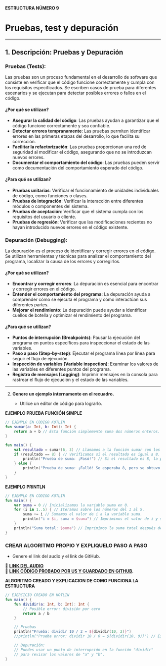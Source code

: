 #### ESTRUCTURA NÚMERO 9 
# Pruebas, test y depuración 

---

## 1. Descripción: Pruebas y Depuración

### Pruebas (Tests):

Las pruebas son un proceso fundamental en el desarrollo de software que consiste en verificar que el código funcione correctamente y cumpla con los requisitos especificados. Se escriben casos de prueba para diferentes escenarios y se ejecutan para detectar posibles errores o fallos en el código.

#### ¿Por qué se utilizan?

* **Asegurar la calidad del código**: Las pruebas ayudan a garantizar que el código funcione correctamente y sea confiable.
* **Detectar errores tempranamente**: Las pruebas permiten identificar errores en las primeras etapas del desarrollo, lo que facilita su corrección.
* **Facilitar la refactorización**: Las pruebas proporcionan una red de seguridad al modificar el código, asegurando que no se introduzcan nuevos errores.
* **Documentar el comportamiento del código**: Las pruebas pueden servir como documentación del comportamiento esperado del código.

#### ¿Para qué se utilizan?

* **Pruebas unitarias**: Verificar el funcionamiento de unidades individuales de código, como funciones o clases.
* **Pruebas de integración**: Verificar la interacción entre diferentes módulos o componentes del sistema.
* **Pruebas de aceptación**: Verificar que el sistema cumpla con los requisitos del usuario o cliente.
* **Pruebas de regresión**: Verificar que las modificaciones recientes no hayan introducido nuevos errores en el código existente.

### Depuración (Debugging):

La depuración es el proceso de identificar y corregir errores en el código. Se utilizan herramientas y técnicas para analizar el comportamiento del programa, localizar la causa de los errores y corregirlos.

#### ¿Por qué se utilizan?

* **Encontrar y corregir errores**: La depuración es esencial para encontrar y corregir errores en el código.
* **Entender el comportamiento del programa**: La depuración ayuda a comprender cómo se ejecuta el programa y cómo interactúan sus diferentes partes.
* **Mejorar el rendimiento**: La depuración puede ayudar a identificar cuellos de botella y optimizar el rendimiento del programa.

#### ¿Para qué se utilizan?

* **Puntos de interrupción (Breakpoints)**: Pausar la ejecución del programa en puntos específicos para inspeccionar el estado de las variables.
* **Paso a paso (Step-by-step)**: Ejecutar el programa línea por línea para seguir el flujo de ejecución.
* **Inspección de variables (Variable inspection)**: Examinar los valores de las variables en diferentes puntos del programa.
* **Registro de mensajes (Logging)**: Imprimir mensajes en la consola para rastrear el flujo de ejecución y el estado de las variables.

---

2. **Genere un ejemplo internamente en el recuadro.**  

   - Utilice un editor de código para lograrlo.

**EJEMPLO PRUEBA FUNCIÓN SIMPLE**
```kotlin
// EJEMPLO EN CÓDIGO KOTLIN
fun sumar(a: Int, b: Int): Int {
    return a + b // Esta función simplemente suma dos números enteros.
}

fun main() {
    val resultado = sumar(6, 3) // Llamamos a la función sumar con los valores 5 y 3.
    if (resultado == 8) { // Verificamos si el resultado es igual a 8.
        println("Prueba de suma: ¡Pasó!") // Si el resultado es 8, la prueba pasa.
    } else {
        println("Prueba de suma: ¡Falló! Se esperaba 8, pero se obtuvo $resultado") // Si el resultado no es 8, la prueba falla.
    }
}
```
**EJEMPLO PRINTLN**
```kotlin
// EJEMPLO EN CÓDIGO KOTLIN
fun main() {
    var suma = 0 // Inicializamos la variable suma en 0.
    for (i in 1..5) { // Iteramos sobre los números del 1 al 5.
        suma += i // Sumamos el valor de i a la variable suma.
        println("i = $i, suma = $suma") // Imprimimos el valor de i y suma en cada iteración para ver cómo cambian.
    }
    println("Suma total: $suma") // Imprimimos la suma total después de completar el bucle.
}
```

### CREAR ALGORITMO PROPIO Y EXPLIQUELO PASO A PASO 
- Genere el link del audio y el link de GitHub.  

🔗 **[LINK DEL AUDIO]()**  
🔗 **[LINK CÓDIGO PROBADO POR US Y GUARDADO EN GITHUB]()**.

**ALGORITMO CREADO Y EXPLICACION DE COMO FUNCIONA LA ESTRUCTURA**
```kotlin
// EJERCICIO CREADO EN KOTLIN
fun main() {
    fun dividir(a: Int, b: Int): Int {
        // Posible error: división por cero
        return a / b
    }

    // Pruebas
    println("Prueba: dividir 10 / 2 = ${dividir(10, 2)}")
    //println("Prueba error: dividir 10 / 0 = ${dividir(10, 0)}") // Esto causa un error

    // Depuración:
    // Puedes usar un punto de interrupción en la función "dividir"
    // para revisar los valores de "a" y "b".
}
```
